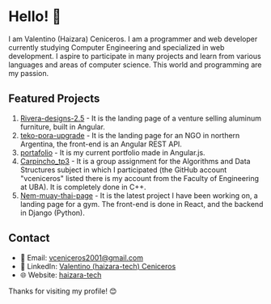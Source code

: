 # Hello! 👋

I am Valentino (Haizara) Ceniceros. I am a programmer and web developer currently studying Computer Engineering and specialized in web development. I aspire to participate in many projects and learn from various languages and areas of computer science. This world and programming are my passion.

## Featured Projects

1. [Rivera-designs-2.5](https://github.com/vceniceros/rivera-designs--current-page-) - It is the landing page of a venture selling aluminum furniture, built in Angular.
2. [teko-pora-upgrade](https://github.com/vceniceros/teko-pora-upgrade) - It is the landing page for an NGO in northern Argentina, the front-end is an Angular REST API.
3. [portafolio](https://github.com/vceniceros/portafolio) - It is my current portfolio made in Angular.js.
4. [Carpincho_tp3](https://github.com/FS-Grimm/carpincho_TP3) - It is a group assignment for the Algorithms and Data Structures subject in which I participated (the GitHub account "vceniceros" listed there is my account from the Faculty of Engineering at UBA). It is completely done in C++.
5. [Nem-muay-thai-page](https://github.com/vceniceros/nem-muay-thai-dev) - It is the latest project I have been working on, a landing page for a gym. The front-end is done in React, and the backend in Django (Python).

## Contact

- 📧 Email: vceniceros2001@gmail.com
- 💼 LinkedIn: [Valentino (haizara-tech) Ceniceros](https://www.linkedin.com/in/valentino-ceniceros-85501b1a0/)
- 🌐 Website: [haizara-tech](https://haizara-tech.com.ar)

Thanks for visiting my profile! 😊

